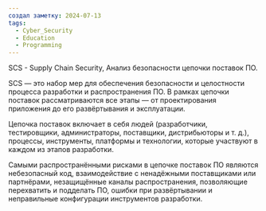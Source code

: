 ```yaml
---
создал заметку: 2024-07-13
tags:
  - Cyber_Security
  - Education
  - Programming
---
```

SCS - Supply Chain Security, Анализ безопасности цепочки поставок ПО.

SCS — это набор мер для обеспечения безопасности и целостности процесса разработки и распространения ПО. В рамках цепочки поставок рассматриваются все этапы — от проектирования приложения до его развёртывания и эксплуатации.

Цепочка поставок включает в себя людей (разработчики, тестировщики, администраторы, поставщики, дистрибьюторы и т. д.), процессы, инструменты, платформы и технологии, которые участвуют в каждом из этапов разработки.

Самыми распространёнными рисками в цепочке поставок ПО являются небезопасный код, взаимодействие с ненадёжными поставщиками или партнёрами, незащищённые каналы распространения, позволяющие перехватить и подделать ПО, ошибки при развёртывании и неправильные конфигурации инструментов разработки.  
